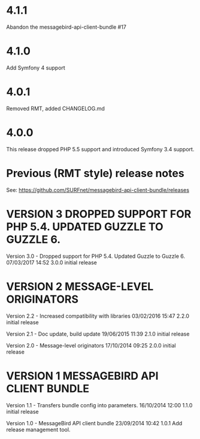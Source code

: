 # 4.1.1
Abandon the messagebird-api-client-bundle #17

# 4.1.0
Add Symfony 4 support

# 4.0.1
Removed RMT, added CHANGELOG.md

# 4.0.0
This release dropped PHP 5.5 support and introduced Symfony 3.4 support.

# Previous (RMT style) release notes

See: https://github.com/SURFnet/messagebird-api-client-bundle/releases

VERSION 3  DROPPED SUPPORT FOR PHP 5.4. UPDATED GUZZLE TO GUZZLE 6.
===================================================================

   Version 3.0 - Dropped support for PHP 5.4. Updated Guzzle to Guzzle 6.
      07/03/2017 14:52  3.0.0  initial release

VERSION 2  MESSAGE-LEVEL ORIGINATORS
====================================

   Version 2.2 - Increased compatibility with libraries
      03/02/2016 15:47  2.2.0  initial release

   Version 2.1 - Doc update, build update
      19/06/2015 11:39  2.1.0  initial release

   Version 2.0 - Message-level originators
      17/10/2014 09:25  2.0.0  initial release

VERSION 1  MESSAGEBIRD API CLIENT BUNDLE
========================================

   Version 1.1 - Transfers bundle config into parameters.
      16/10/2014 12:00  1.1.0  initial release

   Version 1.0 - MessageBird API client bundle
      23/09/2014 10:42  1.0.1  Add release management tool.
